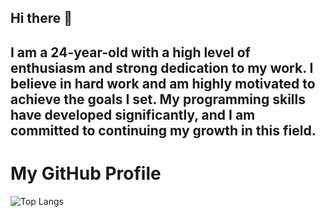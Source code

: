 ## Hi there 👋
<h2>
  I am a 24-year-old with a high level of enthusiasm and strong dedication to my work. I believe in hard work and am highly motivated to achieve the goals I set. My programming skills have developed significantly, and I am committed to continuing my growth in this field.  
</h2>


# My GitHub Profile

![Top Langs](https://github-readme-stats.vercel.app/api/top-langs/?username=kucing-malam&layout=compact&langs_count=10&theme=white)
